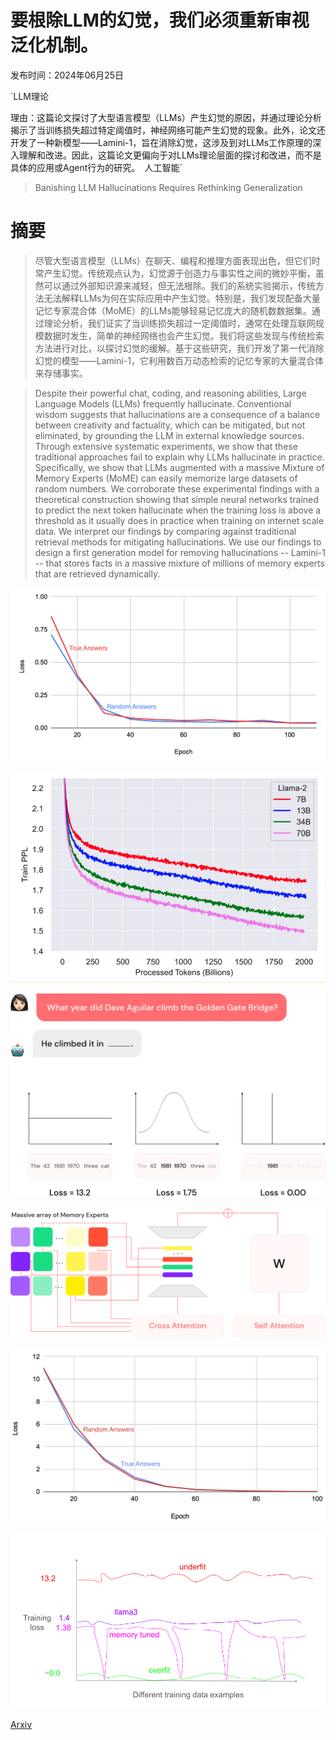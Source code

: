 # 要根除LLM的幻觉，我们必须重新审视泛化机制。

发布时间：2024年06月25日

`LLM理论

理由：这篇论文探讨了大型语言模型（LLMs）产生幻觉的原因，并通过理论分析揭示了当训练损失超过特定阈值时，神经网络可能产生幻觉的现象。此外，论文还开发了一种新模型——Lamini-1，旨在消除幻觉，这涉及到对LLMs工作原理的深入理解和改进。因此，这篇论文更偏向于对LLMs理论层面的探讨和改进，而不是具体的应用或Agent行为的研究。` `人工智能`

> Banishing LLM Hallucinations Requires Rethinking Generalization

# 摘要

> 尽管大型语言模型（LLMs）在聊天、编程和推理方面表现出色，但它们时常产生幻觉。传统观点认为，幻觉源于创造力与事实性之间的微妙平衡，虽然可以通过外部知识源来减轻，但无法根除。我们的系统实验揭示，传统方法无法解释LLMs为何在实际应用中产生幻觉。特别是，我们发现配备大量记忆专家混合体（MoME）的LLMs能够轻易记忆庞大的随机数数据集。通过理论分析，我们证实了当训练损失超过一定阈值时，通常在处理互联网规模数据时发生，简单的神经网络也会产生幻觉。我们将这些发现与传统检索方法进行对比，以探讨幻觉的缓解。基于这些研究，我们开发了第一代消除幻觉的模型——Lamini-1，它利用数百万动态检索的记忆专家的大量混合体来存储事实。

> Despite their powerful chat, coding, and reasoning abilities, Large Language Models (LLMs) frequently hallucinate. Conventional wisdom suggests that hallucinations are a consequence of a balance between creativity and factuality, which can be mitigated, but not eliminated, by grounding the LLM in external knowledge sources. Through extensive systematic experiments, we show that these traditional approaches fail to explain why LLMs hallucinate in practice. Specifically, we show that LLMs augmented with a massive Mixture of Memory Experts (MoME) can easily memorize large datasets of random numbers. We corroborate these experimental findings with a theoretical construction showing that simple neural networks trained to predict the next token hallucinate when the training loss is above a threshold as it usually does in practice when training on internet scale data. We interpret our findings by comparing against traditional retrieval methods for mitigating hallucinations. We use our findings to design a first generation model for removing hallucinations -- Lamini-1 -- that stores facts in a massive mixture of millions of memory experts that are retrieved dynamically.

![要根除LLM的幻觉，我们必须重新审视泛化机制。](../../../paper_images/2406.17642/random-test.png)

![要根除LLM的幻觉，我们必须重新审视泛化机制。](../../../paper_images/2406.17642/llama-2-training.png)

![要根除LLM的幻觉，我们必须重新审视泛化机制。](../../../paper_images/2406.17642/loss-example.png)

![要根除LLM的幻觉，我们必须重新审视泛化机制。](../../../paper_images/2406.17642/lamini-1.png)

![要根除LLM的幻觉，我们必须重新审视泛化机制。](../../../paper_images/2406.17642/MoMe-random-true.png)

![要根除LLM的幻觉，我们必须重新审视泛化机制。](../../../paper_images/2406.17642/memory-tuning.png)

[Arxiv](https://arxiv.org/abs/2406.17642)